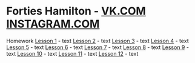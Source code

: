 

# Forties Hamilton -  [VK.COM](https://vk.com/forties "Forties Hamilton")   [INSTAGRAM.COM](https://www.instagram.com/stig_bro/ "Forties Hamilton") 


Homework 
[Lesson 1](# "Lesson 1")  - text
[Lesson 2](# "Lesson 1")  - text
[Lesson 3](# "Lesson 1")  - text
[Lesson 4](# "Lesson 1")  - text
[Lesson 5](# "Lesson 1")  - text
[Lesson 6](# "Lesson 1")  - text
[Lesson 7](# "Lesson 1")  - text
[Lesson 8](# "Lesson 1")  - text
[Lesson 9](# "Lesson 1")  - text
[Lesson 10](# "Lesson 1") - text
[Lesson 11](# "Lesson 1") - text
[Lesson 12](# "Lesson 1") - text


